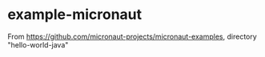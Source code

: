 # example-micronaut

From https://github.com/micronaut-projects/micronaut-examples, directory "hello-world-java"
